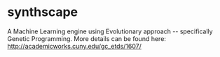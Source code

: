 # synthscape
A Machine Learning engine using Evolutionary approach -- specifically Genetic Programming. More details can be found here:
http://academicworks.cuny.edu/gc_etds/1607/
